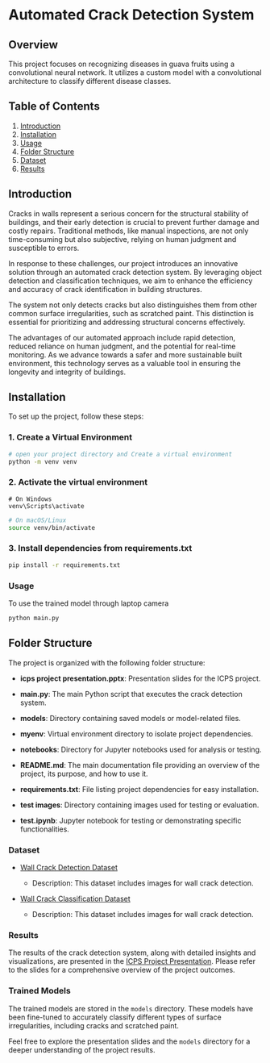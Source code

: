 # Automated Crack Detection System

## Overview
This project focuses on recognizing diseases in guava fruits using a convolutional neural network. It utilizes a custom model with a convolutional architecture to classify different disease classes.

## Table of Contents
1. [Introduction](#introduction)
2. [Installation](#installation)
3. [Usage](#usage)
4. [Folder Structure](#folder-structure)
6. [Dataset](#dataset)
5. [Results](#results)

## Introduction
Cracks in walls represent a serious concern for the structural stability of buildings, and their early detection is crucial to prevent further damage and costly repairs. Traditional methods, like manual inspections, are not only time-consuming but also subjective, relying on human judgment and susceptible to errors.

In response to these challenges, our project introduces an innovative solution through an automated crack detection system. By leveraging object detection and classification techniques, we aim to enhance the efficiency and accuracy of crack identification in building structures.

The system not only detects cracks but also distinguishes them from other common surface irregularities, such as scratched paint. This distinction is essential for prioritizing and addressing structural concerns effectively.

The advantages of our automated approach include rapid detection, reduced reliance on human judgment, and the potential for real-time monitoring. As we advance towards a safer and more sustainable built environment, this technology serves as a valuable tool in ensuring the longevity and integrity of buildings.

## Installation
To set up the project, follow these steps:

### 1. Create a Virtual Environment
```bash
# open your project directory and Create a virtual environment
python -m venv venv
```
### 2. Activate the virtual environment
```ash 
# On Windows
venv\Scripts\activate
```
```bash
# On macOS/Linux
source venv/bin/activate
```
### 3. Install dependencies from requirements.txt
```bash
pip install -r requirements.txt
```
### Usage
To use the trained model through laptop camera 
```bash
python main.py
```
## Folder Structure

The project is organized with the following folder structure:

- **icps project presentation.pptx**: Presentation slides for the ICPS project.

- **main.py**: The main Python script that executes the crack detection system.

- **models**: Directory containing saved models or model-related files.

- **myenv**: Virtual environment directory to isolate project dependencies.

- **notebooks**: Directory for Jupyter notebooks used for analysis or testing.

- **README.md**: The main documentation file providing an overview of the project, its purpose, and how to use it.

- **requirements.txt**: File listing project dependencies for easy installation.

- **test images**: Directory containing images used for testing or evaluation.

- **test.ipynb**: Jupyter notebook for testing or demonstrating specific functionalities.

### Dataset

- [Wall Crack Detection Dataset](https://app.roboflow.com/indian-institute-of-information-technology-sricity/wall-crack-detection-drpsp/1)
  - Description: This dataset includes images for wall crack detection.

- [Wall Crack Classification Dataset](https://app.roboflow.com/indian-institute-of-information-technology-sricity/wall-crack-classification/3)
  - Description: This dataset includes images for wall crack detection.

### Results

The results of the crack detection system, along with detailed insights and visualizations, are presented in the [ICPS Project Presentation](icps%20project%20presentation.pptx). Please refer to the slides for a comprehensive overview of the project outcomes.

### Trained Models
The trained models are stored in the `models` directory. These models have been fine-tuned to accurately classify different types of surface irregularities, including cracks and scratched paint.

Feel free to explore the presentation slides and the `models` directory for a deeper understanding of the project results.

